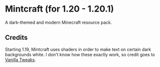 # Mintcraft (for 1.20 - 1.20.1)
A dark-themed and modern Minecraft resource pack.

## Credits
Starting 1.19, Mintcraft uses shaders in order to make text on certain dark backgrounds white. I don't know how these exactly work, so credit goes to [Vanilla Tweaks](https://vanillatweaks.net/).
